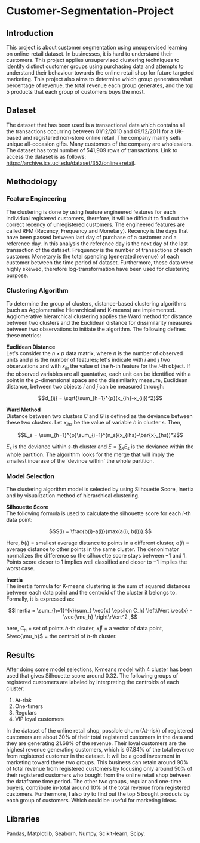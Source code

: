 # Customer-Segmentation-Project

## Introduction
This project is about customer segmentation using unsupervised learning on online-retail dataset. In businesses, it is hard to understand their customers. This project applies unsupervised clustering techniques to identify distinct customer groups using purchasing data and attempts to understand their behaviour towards the online retail shop for future targeted marketing. This project also aims to determine which group generates what percentage of revenue, the total revenue each group generates, and the top 5 products that each group of customers buys the most.

## Dataset
The dataset that has been used is a transactional data which contains all the transactions occurring between 01/12/2010 and 09/12/2011 for a UK-based and registered non-store online retail. The company mainly sells unique all-occasion gifts. Many customers of the company are wholesalers. The dataset has total number of 541,909 rows of transactions. Link to access the dataset is as follows:
https://archive.ics.uci.edu/dataset/352/online+retail.

## Methodology
### Feature Engineering
The clustering is done by using feature engineered features for each individual registered customers, therefore, it will be difficult to find out the correct recency of unregistered customers. The engineered features are called RFM (Recency, Frequency and Monetary). Recency is the days that have been passed between last day of purchase of a customer and a reference day. In this analysis the reference day is the next day of the last transaction of the dataset. Frequency is the number of transactions of each customer. Monetary is the total spending (generated revenue) of each customer between the time period of dataset. Furthermore, these data were highly skewed, therefore log-transformation have been used for clustering purpose.

### Clustering Algorithm
To determine the group of clusters, distance-based clustering algorithms (such as Agglomerative Hierarchical and K-means) are implemented. Agglomerative hierarchical clustering applies the Ward method for distance between two clusters and the Euclidean distance for dissimilarity measures between two observations to initiate the algorithm. The following defines these metrics:

**Euclidean Distance**\
Let's consider the $n \times p$ data matrix, where $n$ is the number of observed units and $p$ is the number of features; let's indicate with $i$ and $j$ two observations and with $x_{ih}$ the value of the $h$-th feature for the $i$-th object. If the observed variables are all quantative, each unit can be identified with a point in the $p$-dimensional space and the dissimilarity measure, Euclidean distance, between two objects $i$ and $j$ can be measured through:

$$d_{ij} = \sqrt{\sum_{h=1}^{p}(x_{ih}-x_{ij})^2}$$

**Ward Method**\
Distance between two clusters $C$ and $G$ is defined as the deviance between these two clusters. Let $x_{ihs}$ be the value of variable $h$ in cluster $s$. Then, 

$$E_s = \sum_{h=1}^{p}\sum_{i=1}^{n_s}(x_{ihs}-\bar{x}_{hs})^2$$

$E_s$ is the deviance within $s$-th cluster and $E = \sum_{s}E_s$ is the deviance within the whole partition. The algorithm looks for the merge that will imply the smallest incerase of the 'devince within' the whole partition.

### Model Selection
The clustering algorithm model is selected by using Silhouette Score, Inertia and by visualization method of hierarchical clustering.

**Silhouette Score**\
The following formula is used to calculate the silhouette score for each $i$-th data point:

$$S(i) = \frac{b(i)-a(i)}{max(a(i), b(i))}.$$

Here, 
  $b(i)$ = smallest average distance to points in a different cluster,
  $a(i)$ = average distance to other points in the same cluster.
The denonimator normalizes the difference so the silhouette score stays between $-1$ and $1$. Points score closer to $1$ implies well classified and closer to $-1$ implies the worst case.

**Inertia**\
The inertia formula for K-means clustering is the sum of squared distances between each data point and the centroid of the cluster it belongs to. Formally, it is expressed as:

$$Inertia = \sum_{h=1}^{k}\sum_{ \vec{x} \epsilon C_h} \left\lVert \vec{x} - \vec{\mu_h} \right\rVert^2 ,$$

here, 
  $C_h$ = set of points $h$-th clsuter,
  $\vec{x}$ = a vector of data point,
  $\vec{\mu_h}$ = the centroid of $h$-th cluster.

## Results
After doing some model selections, K-means model with 4 cluster has been used that gives Silhouette score around 0.32. The following groups of registered customers are labeled by interpreting the centroids of each cluster:
  1. At-risk
  2. One-timers 
  3. Regulars
  4. VIP loyal customers

In the dataset of the online retail shop, possible churn (At-risk) of registered customers are about 30% of their total registered customers in the data and they are generating 21.68% of the revenue. Their loyal customers are the highest revenue generating customers, which is 67.84% of the total revenue from registered customer in the dataset. It will be a good investment in marketing toward these two groups. This business can retain around 90% of total revenue from registered customers by focusing only around 50% of their registered customers who bought from the online retail shop between the dataframe time period. The other two groups, regular and one-time buyers, contribute in-total around 10% of the total revenue from registered customers. 
Furthermore, I also try to find out the top 5 bought products by each group of customers. Which could be useful for marketing ideas.

## Libraries
Pandas, Matplotlib, Seaborn, Numpy, Scikit-learn, Scipy.





















